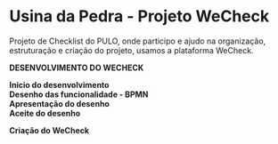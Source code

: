 # Usina da Pedra - Projeto WeCheck
Projeto de Checklist do PULO, onde participo e ajudo na organização, estruturação e criação do projeto, usamos a plataforma WeCheck.

<b> DESENVOLVIMENTO DO WECHECK <br>
  
  <strong> Inicio do desenvolvimento </strong> <br>
  Desenho das funcionalidade - BPMN <br>
  Apresentação do desenho <br>
  Aceite do desenho <br>

  Criação do WeCheck

    
  
